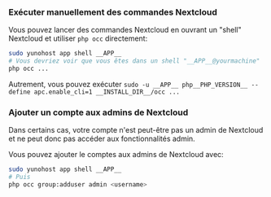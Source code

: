### Exécuter manuellement des commandes Nextcloud

Vous pouvez lancer des commandes Nextcloud en ouvrant un "shell" Nextcloud et utiliser `php occ` directement:

```bash
sudo yunohost app shell __APP__
# Vous devriez voir que vous êtes dans un shell "__APP__@yourmachine"
php occ ...
```

Autrement, vous pouvez exécuter `sudo -u __APP__ php__PHP_VERSION__ --define apc.enable_cli=1 __INSTALL_DIR__/occ ...`

### Ajouter un compte aux admins de Nextcloud

Dans certains cas, votre compte n'est peut-être pas un admin de Nextcloud et ne peut donc pas accéder aux fonctionnalités admin.

Vous pouvez ajouter le comptes aux admins de Nextcloud avec:

```bash
sudo yunohost app shell __APP__
# Puis
php occ group:adduser admin <username>
```
